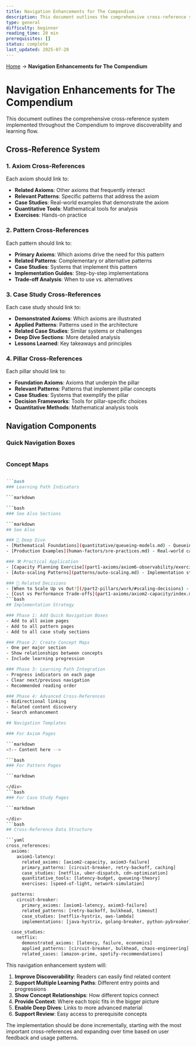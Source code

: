 ```yaml
---
title: Navigation Enhancements for The Compendium
description: This document outlines the comprehensive cross-reference system implemented throughout the Compendium to improve discoverability and learning flow.
type: general
difficulty: beginner
reading_time: 20 min
prerequisites: []
status: complete
last_updated: 2025-07-20
---
```


<!-- Navigation -->
[Home](index.md) → **Navigation Enhancements for The Compendium**

# Navigation Enhancements for The Compendium

This document outlines the comprehensive cross-reference system implemented throughout the Compendium to improve discoverability and learning flow.

## Cross-Reference System

### 1. Axiom Cross-References

Each axiom should link to:
- **Related Axioms**: Other axioms that frequently interact
- **Relevant Patterns**: Specific patterns that address the axiom
- **Case Studies**: Real-world examples that demonstrate the axiom
- **Quantitative Tools**: Mathematical tools for analysis
- **Exercises**: Hands-on practice

### 2. Pattern Cross-References

Each pattern should link to:
- **Primary Axioms**: Which axioms drive the need for this pattern
- **Related Patterns**: Complementary or alternative patterns
- **Case Studies**: Systems that implement this pattern
- **Implementation Guides**: Step-by-step implementations
- **Trade-off Analysis**: When to use vs. alternatives

### 3. Case Study Cross-References

Each case study should link to:
- **Demonstrated Axioms**: Which axioms are illustrated
- **Applied Patterns**: Patterns used in the architecture
- **Related Case Studies**: Similar systems or challenges
- **Deep Dive Sections**: More detailed analysis
- **Lessons Learned**: Key takeaways and principles

### 4. Pillar Cross-References

Each pillar should link to:
- **Foundation Axioms**: Axioms that underpin the pillar
- **Relevant Patterns**: Patterns that implement pillar concepts
- **Case Studies**: Systems that exemplify the pillar
- **Decision Frameworks**: Tools for pillar-specific choices
- **Quantitative Methods**: Mathematical analysis tools

## Navigation Components

### Quick Navigation Boxes

```markdown
```

### Concept Maps

```markdown

```bash
### Learning Path Indicators

```markdown

```bash
### See Also Sections

```markdown
## See Also

### 🔬 Deep Dive
- [Mathematical Foundations](quantitative/queueing-models.md) - Queueing theory for capacity planning
- [Production Examples](human-factors/sre-practices.md) - Real-world capacity management

### 🛠️ Practical Application
- [Capacity Planning Exercise](part1-axioms/axiom6-observability/exercises.md) - Hands-on practice
- [Auto-scaling Patterns](patterns/auto-scaling.md) - Implementation strategies

### 🎯 Related Decisions
- [When to Scale Up vs Out?](/part2-pillars/work/#scaling-decisions) - Architecture choices
- [Cost vs Performance Trade-offs](part1-axioms/axiom2-capacity/index.md) - Economic analysis
```bash
## Implementation Strategy

### Phase 1: Add Quick Navigation Boxes
- Add to all axiom pages
- Add to all pattern pages
- Add to all case study sections

### Phase 2: Create Concept Maps
- One per major section
- Show relationships between concepts
- Include learning progression

### Phase 3: Learning Path Integration
- Progress indicators on each page
- Clear next/previous navigation
- Recommended reading order

### Phase 4: Advanced Cross-References
- Bidirectional linking
- Related content discovery
- Search enhancement

## Navigation Templates

### For Axiom Pages

```markdown
<!-- Content here -->

```bash
### For Pattern Pages

```markdown

</div>
```bash
### For Case Study Pages

```markdown

</div>
```bash
## Cross-Reference Data Structure

```yaml
cross_references:
  axioms:
    axiom1-latency:
      related_axioms: [axiom2-capacity, axiom3-failure]
      primary_patterns: [circuit-breaker, retry-backoff, caching]
      case_studies: [netflix, uber-dispatch, cdn-optimization]
      quantitative_tools: [latency-budget, queueing-theory]
      exercises: [speed-of-light, network-simulation]

  patterns:
    circuit-breaker:
      primary_axioms: [axiom1-latency, axiom3-failure]
      related_patterns: [retry-backoff, bulkhead, timeout]
      case_studies: [netflix-hystrix, aws-lambda]
      implementations: [java-hystrix, golang-breaker, python-pybreaker]

  case_studies:
    netflix:
      demonstrated_axioms: [latency, failure, economics]
      applied_patterns: [circuit-breaker, bulkhead, chaos-engineering]
      related_cases: [amazon-prime, spotify-recommendations]
```

This navigation enhancement system will:

1. **Improve Discoverability**: Readers can easily find related content
2. **Support Multiple Learning Paths**: Different entry points and progressions
3. **Show Concept Relationships**: How different topics connect
4. **Provide Context**: Where each topic fits in the bigger picture
5. **Enable Deep Dives**: Links to more advanced material
6. **Support Review**: Easy access to prerequisite concepts

The implementation should be done incrementally, starting with the most important cross-references and expanding over time based on user feedback and usage patterns.
